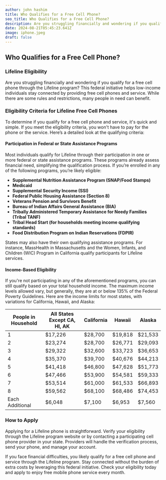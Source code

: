 ```yaml
---
author: john hashim
title: Who Qualifies for a Free Cell Phone?
seo_title: Who Qualifies for a Free Cell Phone?
description: Are you struggling financially and wondering if you qualify for a free cell phone through the Lifeline program? This federal initiative helps low-income individuals stay connected by providing free cell phones and service. While there are some rules and restrictions, many people in need can benefit. 
date: 2024-08-21T05:45:23.641Z
image: iphone.jpeg
draft: false
---
```


## Who Qualifies for a Free Cell Phone?

###  Lifeline Eligibility

Are you struggling financially and wondering if you qualify for a free cell phone through the Lifeline program? This federal initiative helps low-income individuals stay connected by providing free cell phones and service. While there are some rules and restrictions, many people in need can benefit. 

### Eligibility Criteria for Lifeline Free Cell Phones

To determine if you qualify for a free cell phone and service, it's quick and simple. If you meet the eligibility criteria, you won't have to pay for the phone or the service. Here’s a detailed look at the qualifying criteria:

#### Participation in Federal or State Assistance Programs

Most individuals qualify for Lifeline through their participation in one or more federal or state assistance programs. These programs already assess financial need, simplifying the qualification process. If you’re enrolled in any of the following programs, you’re likely eligible:

- **Supplemental Nutrition Assistance Program (SNAP/Food Stamps)**
- **Medicaid**
- **Supplemental Security Income (SSI)**
- **Federal Public Housing Assistance (Section 8)**
- **Veterans Pension and Survivors Benefit**
- **Bureau of Indian Affairs General Assistance (BIA)**
- **Tribally Administered Temporary Assistance for Needy Families (Tribal TANF)**
- **Tribal Head Start (for households meeting income qualifying standards)**
- **Food Distribution Program on Indian Reservations (FDPIR)**

States may also have their own qualifying assistance programs. For instance, MassHealth in Massachusetts and the Women, Infants, and Children (WIC) Program in California qualify participants for Lifeline services.

#### Income-Based Eligibility

If you're not participating in any of the aforementioned programs, you can still qualify based on your total household income. The maximum income levels allowed vary, but generally, they are at or below 135% of the Federal Poverty Guidelines. Here are the income limits for most states, with variations for California, Hawaii, and Alaska:

| People in Household | All States Except CA, HI, AK | California | Hawaii | Alaska |
|---------------------|------------------------------|------------|--------|--------|
| 1                   | $17,226                      | $28,700    | $19,818| $21,533|
| 2                   | $23,274                      | $28,700    | $26,771| $29,093|
| 3                   | $29,322                      | $32,600    | $33,723| $36,653|
| 4                   | $35,370                      | $39,700    | $40,676| $44,213|
| 5                   | $41,418                      | $46,800    | $47,628| $51,773|
| 6                   | $47,466                      | $53,900    | $54,581| $59,333|
| 7                   | $53,514                      | $61,000    | $61,533| $66,893|
| 8                   | $59,562                      | $68,100    | $68,486| $74,453|
| Each Additional     | $6,048                       | $7,100     | $6,953 | $7,560 |

### How to Apply

Applying for a Lifeline phone is straightforward. Verify your eligibility through the Lifeline program website or by contacting a participating cell phone provider in your state. Providers will handle the verification process, send your phone, and manage your account.

If you face financial difficulties, you likely qualify for a free cell phone and service through the Lifeline program. Stay connected without the burden of extra costs by leveraging this federal initiative. Check your eligibility today and apply to enjoy free mobile phone service every month.